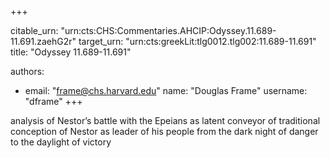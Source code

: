 +++


citable_urn: "urn:cts:CHS:Commentaries.AHCIP:Odyssey.11.689-11.691.zaehG2r"
target_urn: "urn:cts:greekLit:tlg0012.tlg002:11.689-11.691"
title: "Odyssey 11.689-11.691"

authors:
- email: "frame@chs.harvard.edu"
  name: "Douglas Frame"
  username: "dframe"
+++

<p>analysis of Nestor’s battle with the Epeians as latent conveyor of traditional conception of Nestor as leader of his people from the dark night of danger to the daylight of victory</p>